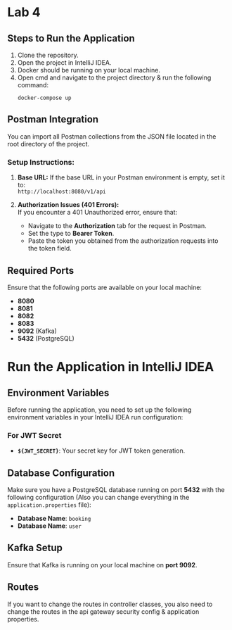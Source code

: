 # Lab 4

## Steps to Run the Application

1. Clone the repository.
2. Open the project in IntelliJ IDEA.
3. Docker should be running on your local machine.
4. Open cmd and navigate to the project directory & run the following command:
    ```shell
    docker-compose up
    ```

## Postman Integration

You can import all Postman collections from the JSON file located in the root directory of the project.

### Setup Instructions:
1. **Base URL:** If the base URL in your Postman environment is empty, set it to:  
   `http://localhost:8080/v1/api`

2. **Authorization Issues (401 Errors):**  
   If you encounter a 401 Unauthorized error, ensure that:
   - Navigate to the **Authorization** tab for the request in Postman.
   - Set the type to **Bearer Token**.
   - Paste the token you obtained from the authorization requests into the token field.


## Required Ports

Ensure that the following ports are available on your local machine:

- **8080**
- **8081**
- **8082**
- **8083**
- **9092** (Kafka)
- **5432** (PostgreSQL)

# Run the Application in IntelliJ IDEA

## Environment Variables

Before running the application, you need to set up the following environment variables in your IntelliJ IDEA run
configuration:

### For JWT Secret

- **`${JWT_SECRET}`**: Your secret key for JWT token generation.

## Database Configuration

Make sure you have a PostgreSQL database running on port **5432** with the following configuration (Also you can change
everything in the `application.properties` file):

- **Database Name**: `booking`
- **Database Name**: `user`

## Kafka Setup

Ensure that Kafka is running on your local machine on **port 9092**.

## Routes

If you want to change the routes in controller classes, you also need to change the routes in the api gateway security
config & application properties.
